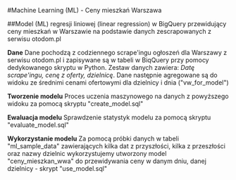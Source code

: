 #Machine Learning (ML) - Ceny mieszkań Warszawa

##Model (ML) regresji liniowej (linear regression) w BigQuery przewidujący ceny mieszkań w Warszawie na podstawie danych zescrapowanych z serwisu otodom.pl

**Dane**
Dane pochodzą z codziennego scrape'ingu ogłoszeń dla Warszawy z serwisu otodom.pl i zapisywane są w tabeli w BiqQuery przy pomocy dedykowanego skryptu w Python. Zestaw danych zawiera: _Datę scrape'ingu, cenę z oferty, dzielnicę_. Dane następnie agregowane są do widoku ze średnimi cenami ofertowymi dla dzielnicy i dnia ("vw_for_model")

**Tworzenie modelu**
Proces uczenia maszynowego na danych z powyższego widoku za pomocą skryptu "create_model.sql"

**Ewaluacja modelu**
Sprawdzenie statystyk modelu za pomocą skryptu "evaluate_model.sql"

**Wykorzystanie modelu**
Za pomocą próbki danych w tabeli "ml_sample_data" zawierających kilka dat z przyszłości, kilka z przeszłości oraz nazwy dzielnic wykorzystujemy utworzony model "ceny_mieszkan_wwa" do przewidywania ceny w danym dniu, danej dzielnicy - skrypt "use_model.sql"
